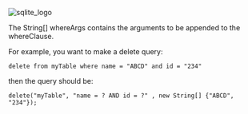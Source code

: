 ![sqlite_logo](https://user-images.githubusercontent.com/19194678/49358751-1f188380-f6d4-11e8-899c-26b148a46cb8.png)

The String[] whereArgs contains the arguments to be appended to the whereClause.

For example, you want to make a delete query:

`delete from myTable where name = "ABCD" and id = "234"`

then the query should be:

`delete("myTable", "name = ? AND id = ?" , new String[] {"ABCD", "234"});`

